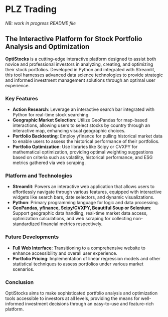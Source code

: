 # PLZ Trading

*NB: work in progress README file*

## The Interactive Platform for Stock Portfolio Analysis and Optimization

**OptiStocks** is a cutting-edge interactive platform designed to assist both novice and professional investors in analyzing, creating, and optimizing their stock portfolios. Developed in Python and integrated with Streamlit, this tool harnesses advanced data science technologies to provide strategic and informed investment management solutions through an optimal user experience.

### Key Features
- **Action Research**: Leverage an interactive search bar integrated with Python for real-time stock searching.
- **Geographic Market Selection**: Utilize GeoPandas for map-based interactions, allowing users to select stocks by country through an interactive map, enhancing visual geographic choices.
- **Portfolio Backtesting**: Employ yfinance for pulling historical market data to enable users to assess the historical performance of their portfolios.
- **Portfolio Optimization**: Use libraries like Scipy or CVXPY for mathematical optimization, providing optimal weighting suggestions based on criteria such as volatility, historical performance, and ESG metrics gathered via web scraping.

### Platform and Technologies
- **Streamlit**: Powers an interactive web application that allows users to effortlessly navigate through various features, equipped with interactive widgets like search bars, date selectors, and dynamic visualizations.
- **Python**: Primary programming language for logic and data processing.
- **GeoPandas, yfinance, Scipy/CVXPY, Beautiful Soup or Selenium**: Support geographic data handling, real-time market data access, optimization calculations, and web scraping for collecting non-standardized financial metrics respectively.

### Future Developments
- **Full Web Interface**: Transitioning to a comprehensive website to enhance accessibility and overall user experience.
- **Portfolio Pricing**: Implementation of linear regression models and other statistical techniques to assess portfolios under various market scenarios.

### Conclusion
OptiStocks aims to make sophisticated portfolio analysis and optimization tools accessible to investors at all levels, providing the means for well-informed investment decisions through an easy-to-use and feature-rich platform.

